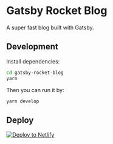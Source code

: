 # Gatsby Rocket Blog

A super fast blog built with Gatsby.

## Development

Install dependencies:

```sh
cd gatsby-rocket-blog
yarn
```

Then you can run it by:

```sh
yarn develop
```

## Deploy

[![Deploy to Netlify](https://www.netlify.com/img/deploy/button.svg)](https://app.netlify.com/start/deploy?repository=https://github.com/Raincal/gatsby-rocket-blog)
